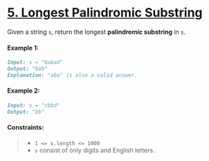 # [**5. Longest Palindromic Substring**](https://leetcode.com/problems/longest-palindromic-substring/description/)

Given a string `s`, return the longest **palindromic substring** in `s`.

#### **Example 1:**
```md
Input: s = "babad"
Output: "bab"
Explanation: "aba" is also a valid answer.
```

#### **Example 2:**
```md
Input: s = "cbbd"
Output: "bb"
```

#### **Constraints:**
> - `1 <= s.length <= 1000`
> - `s` consist of only digits and English letters.
